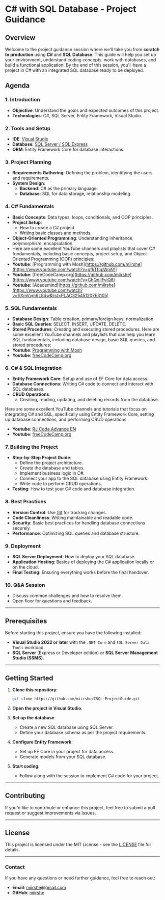 # C# with SQL Database - Project Guidance

## Overview

Welcome to the project guidance session where we'll take you from **scratch to production** using **C#** and **SQL Database**. This guide will help you set up your environment, understand coding concepts, work with databases, and build a functional application. By the end of this session, you'll have a project in C# with an integrated SQL database ready to be deployed.

## Agenda

### 1. Introduction
- **Objective**: Understand the goals and expected outcomes of this project.
- **Technologies**: C#, SQL Server, Entity Framework, Visual Studio.

### 2. Tools and Setup
- **IDE**: [Visual Studio](https://visualstudio.microsoft.com/downloads/)
- **Database**: [SQL Server / SQL Express](https://www.microsoft.com/en-us/sql-server/sql-server-downloads)
- **ORM**: Entity Framework Core for database interactions.

### 3. Project Planning
- **Requirements Gathering**: Defining the problem, identifying the users and requirements.
- **System Design**:
  - **Backend**: C# as the primary language.
  - **Database**: SQL for data storage, relationship modeling.

### 4. C# Fundamentals
- **Basic Concepts**: Data types, loops, conditionals, and OOP principles.
- **Project Setup**: 
  - How to create a C# project.
  - Writing basic classes and methods.
- **Object-Oriented Programming**: Understanding inheritance, polymorphism, encapsulation.
- Here are some excellent YouTube channels and playlists that cover C# fundamentals, including basic concepts, project setup, and Object-Oriented Programming (OOP) principles:
- **Youtube**: [Programming with Mosh](https://github.com/miirshe](https://www.youtube.com/watch?v=gfkTfcpWqAY)
- **Youtube**: [freeCodeCamp.org](https://github.com/miirshe](https://www.youtube.com/watch?v=GhQdlIFylQ8)
- **Youtube**: [Academind](https://github.com/miirshe](https://www.youtube.com/watch?v=SXmVym6L8dw&list=PLAC325451207E3105)


### 5. SQL Fundamentals
- **Database Design**: Table creation, primary/foreign keys, normalization.
- **Basic SQL Queries**: SELECT, INSERT, UPDATE, DELETE.
- **Stored Procedures**: Creating and executing stored procedures.
Here are some excellent YouTube channels and playlists that can help you learn SQL fundamentals, including database design, basic SQL queries, and stored procedures:
- **Youtube**: [Programming with Mosh]([[[https://github.com/miirshe](https://www.youtube.com/watch?v=gfkTfcpWqAY)](https://www.youtube.com/watch?v=HXV3zeQKqGY)](https://www.youtube.com/watch?v=7S_tz1z_5bA))
- **Youtube**: [freeCodeCamp.org]([[https://github.com/miirshe](https://www.youtube.com/watch?v=gfkTfcpWqAY)](https://www.youtube.com/watch?v=HXV3zeQKqGY))

  
### 6. C# & SQL Integration
- **Entity Framework Core**: Setup and use of EF Core for data access.
- **Database Connections**: Writing C# code to connect and interact with SQL databases.
- **CRUD Operations**:
  - Creating, reading, updating, and deleting records from the database.
 
Here are some excellent YouTube channels and tutorials that focus on integrating C# and SQL, specifically using Entity Framework Core, setting up database connections, and performing CRUD operations:
- **Youtube**: [RJ Code Advance EN]([[[[https://github.com/miirshe](https://www.youtube.com/watch?v=gfkTfcpWqAY)](https://www.youtube.com/watch?v=HXV3zeQKqGY)](https://www.youtube.com/watch?v=7S_tz1z_5bA)](https://www.youtube.com/watch?v=WSBy_Ypgk38))
- **Youtube**: [freeCodeCamp.org]([[https://github.com/miirshe](https://www.youtube.com/watch?v=gfkTfcpWqAY)](https://www.youtube.com/watch?v=HXV3zeQKqGY))


### 7. Building the Project
- **Step-by-Step Project Guide**:
  - Define the project architecture.
  - Create the database and tables.
  - Implement business logic in C#.
  - Connect your app to the SQL database using Entity Framework.
  - Write code to perform CRUD operations.
- **Testing**: How to test your C# code and database integration.

### 8. Best Practices
- **Version Control**: Use [Git](https://git-scm.com/) for tracking changes.
- **Code Cleanliness**: Writing maintainable and readable code.
- **Security**: Basic best practices for handling database connections securely.
- **Performance**: Optimizing SQL queries and database structure.

### 9. Deployment
- **SQL Server Deployment**: How to deploy your SQL database.
- **Application Hosting**: Basics of deploying the C# application locally or on the cloud.
- **Final Testing**: Ensuring everything works before the final handover.

### 10. Q&A Session
- Discuss common challenges and how to resolve them.
- Open floor for questions and feedback.

---

## Prerequisites

Before starting this project, ensure you have the following installed:
- **Visual Studio 2022 or later** with the `.NET Core` and `SQL Server Data Tools` workload.
- **SQL Server** (Express or Developer edition) or **SQL Server Management Studio (SSMS)**.

---

## Getting Started

1. **Clone this repository**:
    ```bash
    git clone https://github.com/miirshe/CSQL-ProjectGuide.git
    ```

2. **Open the project in Visual Studio**.

3. **Set up the database**:
    - Create a new SQL database using SQL Server.
    - Define your database schema as per the project requirements.

4. **Configure Entity Framework**:
    - Set up EF Core in your project for data access.
    - Generate models from your SQL database.

5. **Start coding**:
    - Follow along with the session to implement C# code for your project.

---

## Contributing

If you'd like to contribute or enhance this project, feel free to submit a pull request or suggest improvements via Issues.

---

## License

This project is licensed under the MIT License - see the [LICENSE](LICENSE) file for details.

---

### Contact

If you have any questions or need further guidance, feel free to reach out:

- **Email**: miirshe@gmail.com
- **GitHub**: [miirshe](https://github.com/miirshe)
